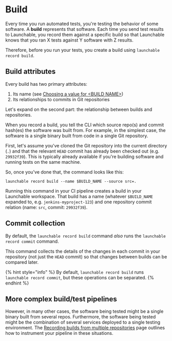 # Build

Every time you run automated tests, you're testing the behavior of some software. A **build** represents that software. Each time you send test results to Launchable, you record them against a specific build so that Launchable knows that you ran X tests against Y software with Z results.

Therefore, before you run your tests, you create a build using `launchable record build`.

## Build attributes

Every build has two primary attributes:

1. Its name (see [Choosing a value for \<BUILD NAME>](../sending-data-to-launchable/using-the-launchable-cli/recording-builds-with-the-launchable-cli/choosing-a-value-for-build-name.md))
2. Its relationships to commits in Git repositories

Let's expand on the second part: the relationship between builds and repositories.

When you record a build, you tell the CLI which source repo(s) and commit hash(es) the software was built from. For example, in the simplest case, the software is a single binary built from code in a single Git repository.

First, let's assume you've cloned the Git repository into the current directory (`.`) and that the relevant `HEAD` commit has already been checked out (e.g. `29932f39`). This is typically already available if you're building software and running tests on the same machine.

So, once you've done that, the command looks like this:

```
launchable record build --name $BUILD_NAME --source src=.
```

Running this command in your CI pipeline creates a build in your Launchable workspace. That build has a name (whatever `$BUILD_NAME` expanded to, e.g. `jenkins-myproject-123`) and one repository commit relation (name: `src`, commit: `29932f39`).

## Commit collection

By default, the `launchable record build` command _also_ runs the `launchable record commit` command.

This command collects the details of the changes in each commit in your repository (not just the `HEAD` commit) so that changes between builds can be compared later.

{% hint style="info" %}
By default, `launchable record build` runs `launchable record commit`, but these operations can be separated.
{% endhint %}

## More complex build/test pipelines

However, in many other cases, the software being tested might be a single binary built from several repos. Furthermore, the software being tested might be the combination of several services deployed to a single testing environment. The [Recording builds from multiple repositories](../sending-data-to-launchable/using-the-launchable-cli/recording-builds-with-the-launchable-cli/recording-builds-from-multiple-repositories.md) page outlines how to instrument your pipeline in these situations.
